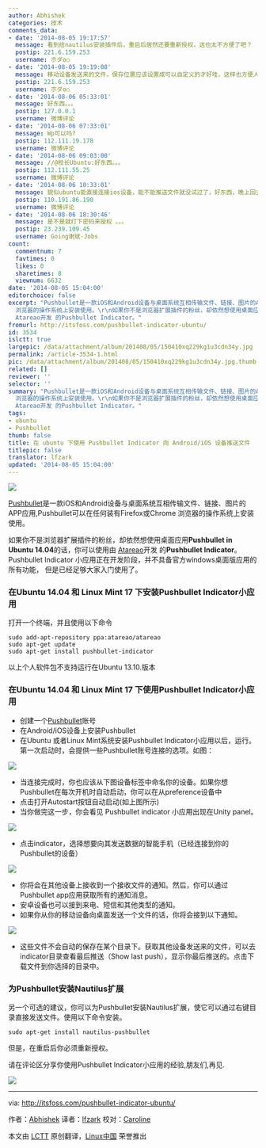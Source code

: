 ```yaml
---
author: Abhishek
categories: 技术
comments_data:
- date: '2014-08-05 19:17:57'
  message: 看到给nautilus安装插件后，重启后居然还要重新授权，这也太不方便了吧？
  postip: 221.6.159.253
  username: 朩ダo○
- date: '2014-08-05 19:19:08'
  message: 移动设备发送来的文件，保存位置应该设置成可以自定义的才好哇，这样也方便人接受和保存传递过来的文件
  postip: 221.6.159.253
  username: 朩ダo○
- date: '2014-08-06 05:33:01'
  message: 好东西。。。
  postip: 127.0.0.1
  username: 微博评论
- date: '2014-08-06 07:33:01'
  message: Wp可以吗?
  postip: 112.111.19.178
  username: 微博评论
- date: '2014-08-06 09:03:00'
  message: //@校长Ubuntu:好东西。。。
  postip: 112.111.55.25
  username: 微博评论
- date: '2014-08-06 10:33:01'
  message: 貌似ubuntu能直接连接ios设备，能不能推送文件就没试过了，好东西，晚上回去试下 //@校长Ubuntu:好东西。。。
  postip: 110.191.86.190
  username: 微博评论
- date: '2014-08-06 18:30:46'
  message: 是不是就打下密码来授权 。。。
  postip: 23.239.109.45
  username: Going谢斌-Jobs
count:
  commentnum: 7
  favtimes: 0
  likes: 0
  sharetimes: 8
  viewnum: 6632
date: '2014-08-05 15:04:00'
editorchoice: false
excerpt: "Pushbullet是一款iOS和Android设备与桌面系统互相传输文件、链接、图片的APP应用,Pushbullet可以在任何装有Firefox或Chrome
  浏览器的操作系统上安装使用。\r\n如果你不是浏览器扩展插件的粉丝，却依然想使用桌面应用Pushbullet in Ubuntu 14.04的话，你可以使用由
  Atareao开发 的Pushbullet Indicator。"
fromurl: http://itsfoss.com/pushbullet-indicator-ubuntu/
id: 3534
islctt: true
largepic: /data/attachment/album/201408/05/150410xq229kg1u3cdn34y.jpg
permalink: /article-3534-1.html
pic: /data/attachment/album/201408/05/150410xq229kg1u3cdn34y.jpg.thumb.jpg
related: []
reviewer: ''
selector: ''
summary: "Pushbullet是一款iOS和Android设备与桌面系统互相传输文件、链接、图片的APP应用,Pushbullet可以在任何装有Firefox或Chrome
  浏览器的操作系统上安装使用。\r\n如果你不是浏览器扩展插件的粉丝，却依然想使用桌面应用Pushbullet in Ubuntu 14.04的话，你可以使用由
  Atareao开发 的Pushbullet Indicator。"
tags:
- ubuntu
- Pushbullet
thumb: false
title: 在 ubuntu 下使用 Pushbullet Indicator 向 Android/iOS 设备推送文件
titlepic: false
translator: lfzark
updated: '2014-08-05 15:04:00'
---
```


[![](https://camo.githubusercontent.com/deb2c456f1d8536ab7b8875371df51acc3807ba6/687474703a2f2f697473666f73732e697473666f73732e6e6574646e612d63646e2e636f6d2f77702d636f6e74656e742f75706c6f6164732f323031342f30372f5075736862756c6c65745f4c6f676f672e6a7067)](https://camo.githubusercontent.com/deb2c456f1d8536ab7b8875371df51acc3807ba6/687474703a2f2f697473666f73732e697473666f73732e6e6574646e612d63646e2e636f6d2f77702d636f6e74656e742f75706c6f6164732f323031342f30372f5075736862756c6c65745f4c6f676f672e6a7067)


[Pushbullet](https://www.pushbullet.com/)是一款iOS和Android设备与桌面系统互相传输文件、链接、图片的APP应用,Pushbullet可以在任何装有Firefox或Chrome 浏览器的操作系统上安装使用。


如果你不是浏览器扩展插件的粉丝，却依然想使用桌面应用**Pushbullet in Ubuntu 14.04**的话，你可以使用由 [Atareao](http://www.atareao.es/)开发 的**Pushbullet Indicator**。 Pushbullet Indicator 小应用正在开发阶段，并不具备官方windows桌面版应用的所有功能， 但是已经足够大家入门使用了。


### 在Ubuntu 14.04 和 Linux Mint 17 下安装Pushbullet Indicator小应用


打开一个终端，并且使用以下命令



```
sudo add-apt-repository ppa:atareao/atareao
sudo apt-get update
sudo apt-get install pushbullet-indicator

```

以上个人软件包不支持运行在Ubuntu 13.10.版本


### 在Ubuntu 14.04 和 Linux Mint 17 下使用Pushbullet Indicator小应用


* 创建一个[Pushbullet](https://www.pushbullet.com/)账号
* 在Android/iOS设备上安装Pushbullet
* 在Ubuntu 或者Linux Mint系统安装Pushbullet Indicator小应用以后，运行。第一次启动时，会提供一些Pushbullet账号连接的选项。如图：


[![](https://camo.githubusercontent.com/1e6de8add4c7a0954664b9242e0510b1f4aec44d/687474703a2f2f697473666f73732e697473666f73732e6e6574646e612d63646e2e636f6d2f77702d636f6e74656e742f75706c6f6164732f323031342f30372f5075736862756c6c65745f496e64696361746f725f73746172742e706e67)](https://camo.githubusercontent.com/1e6de8add4c7a0954664b9242e0510b1f4aec44d/687474703a2f2f697473666f73732e697473666f73732e6e6574646e612d63646e2e636f6d2f77702d636f6e74656e742f75706c6f6164732f323031342f30372f5075736862756c6c65745f496e64696361746f725f73746172742e706e67)


* 当连接完成时，你也应该从下图设备标签中命名你的设备。如果你想Pushbullet在每次开机时自动启动，你可以在从preference设备中
* 点击打开Autostart按钮自动启动(如上图所示)
* 当你做完这一步，你会看见 Pushbullet indicator 小应用出现在Unity panel。


[![](https://camo.githubusercontent.com/e319c20609cfee98e2384438d6b83395f1bd6bfd/687474703a2f2f697473666f73732e697473666f73732e6e6574646e612d63646e2e636f6d2f77702d636f6e74656e742f75706c6f6164732f323031342f30372f5573655f5075736862756c6c65745f696e64696361746f725f5562756e74752e6a706567)](https://camo.githubusercontent.com/e319c20609cfee98e2384438d6b83395f1bd6bfd/687474703a2f2f697473666f73732e697473666f73732e6e6574646e612d63646e2e636f6d2f77702d636f6e74656e742f75706c6f6164732f323031342f30372f5573655f5075736862756c6c65745f696e64696361746f725f5562756e74752e6a706567)


* 点击indicator，选择想要向其发送数据的智能手机（已经连接到你的Pushbullet的设备）


[![](https://camo.githubusercontent.com/425431a16ccd304e20a574c65734022f077dd030/687474703a2f2f697473666f73732e697473666f73732e6e6574646e612d63646e2e636f6d2f77702d636f6e74656e742f75706c6f6164732f323031342f30372f5075736862756c6c65745f496e64696361746f725f496e5f5562756e74752e706e67)](https://camo.githubusercontent.com/425431a16ccd304e20a574c65734022f077dd030/687474703a2f2f697473666f73732e697473666f73732e6e6574646e612d63646e2e636f6d2f77702d636f6e74656e742f75706c6f6164732f323031342f30372f5075736862756c6c65745f496e64696361746f725f496e5f5562756e74752e706e67)


* 你将会在其他设备上接收到一个接收文件的通知。然后，你可以通过Pushbullet app应用获取所有的通知消息。
* 安卓设备也可以接到来电、短信和其他类型的通知。
* 如果你从你的移动设备向桌面发送一个文件的话，你将会接到以下通知。


[![](https://camo.githubusercontent.com/a89fc6ab7b7d939cf0502a88eba66f9eed1df85c/687474703a2f2f697473666f73732e697473666f73732e6e6574646e612d63646e2e636f6d2f77702d636f6e74656e742f75706c6f6164732f323031342f30372f5075736862756c65745f496e64696361746f725f4e6f74696669636174696f6e2e6a706567)](https://camo.githubusercontent.com/a89fc6ab7b7d939cf0502a88eba66f9eed1df85c/687474703a2f2f697473666f73732e697473666f73732e6e6574646e612d63646e2e636f6d2f77702d636f6e74656e742f75706c6f6164732f323031342f30372f5075736862756c65745f496e64696361746f725f4e6f74696669636174696f6e2e6a706567)


* 这些文件不会自动的保存在某个目录下。获取其他设备发送来的文件，可以去indicator目录查看最后推送（Show last push），显示你最后推送的。点击下载文件到你选择的目录中。


### 为Pushbullet安装Nautilus扩展


另一个可选的建议，你可以为Pushbullet安装Nautilus扩展，使它可以通过右键目录直接发送文件。使用以下命令安装。



```
sudo apt-get install nautilus-pushbullet

```

但是，在重启后你必须重新授权。


请在评论区分享你使用Pushbullet Indicator小应用的经验,朋友们,再见.


[![](https://camo.githubusercontent.com/833227653e92ff2977eb611656595583f49d0fd2/687474703a2f2f697473666f73732e697473666f73732e6e6574646e612d63646e2e636f6d2f77702d696e636c756465732f696d616765732f736d696c6965732f69636f6e5f736d696c652e676966)](https://camo.githubusercontent.com/833227653e92ff2977eb611656595583f49d0fd2/687474703a2f2f697473666f73732e697473666f73732e6e6574646e612d63646e2e636f6d2f77702d696e636c756465732f696d616765732f736d696c6965732f69636f6e5f736d696c652e676966)




---


via: <http://itsfoss.com/pushbullet-indicator-ubuntu/>


作者：[Abhishek](http://itsfoss.com/author/Abhishek/) 译者：[lfzark](https://github.com/lfzark) 校对：[Caroline](https://github.com/carolinewuyan)


本文由 [LCTT](https://github.com/LCTT/TranslateProject) 原创翻译，[Linux中国](http://linux.cn/) 荣誉推出